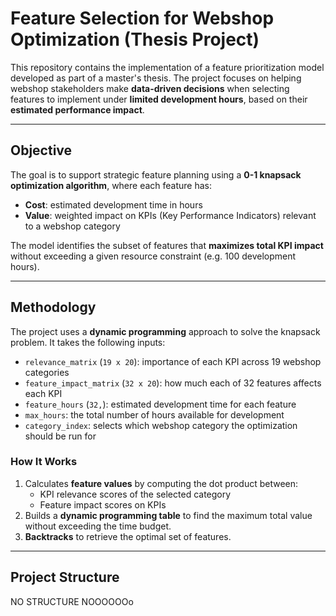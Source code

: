 # Feature Selection for Webshop Optimization (Thesis Project)

This repository contains the implementation of a feature prioritization model developed as part of a master's thesis. The project focuses on helping webshop stakeholders make **data-driven decisions** when selecting features to implement under **limited development hours**, based on their **estimated performance impact**.

---

##  Objective

The goal is to support strategic feature planning using a **0-1 knapsack optimization algorithm**, where each feature has:
- **Cost**: estimated development time in hours
- **Value**: weighted impact on KPIs (Key Performance Indicators) relevant to a webshop category

The model identifies the subset of features that **maximizes total KPI impact** without exceeding a given resource constraint (e.g. 100 development hours).

---

##  Methodology

The project uses a **dynamic programming** approach to solve the knapsack problem. It takes the following inputs:

- `relevance_matrix` (`19 x 20`): importance of each KPI across 19 webshop categories  
- `feature_impact_matrix` (`32 x 20`): how much each of 32 features affects each KPI  
- `feature_hours` (`32,`): estimated development time for each feature  
- `max_hours`: the total number of hours available for development  
- `category_index`: selects which webshop category the optimization should be run for

###  How It Works
1. Calculates **feature values** by computing the dot product between:
   - KPI relevance scores of the selected category  
   - Feature impact scores on KPIs  
2. Builds a **dynamic programming table** to find the maximum total value without exceeding the time budget.
3. **Backtracks** to retrieve the optimal set of features.

---

##  Project Structure
 NO STRUCTURE NOOOOOOo

